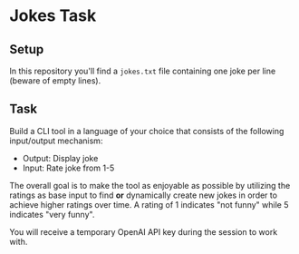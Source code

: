 # Jokes Task

## Setup

In this repository you'll find a `jokes.txt` file containing one joke per line (beware of empty lines). 

## Task

Build a CLI tool in a language of your choice that consists of the following input/output mechanism:
* Output: Display joke
* Input: Rate joke from 1-5

The overall goal is to make the tool as enjoyable as possible by utilizing the ratings as base input to find **or** dynamically
create new jokes in order to achieve higher ratings over time. A rating of 1 indicates "not funny" while 5 indicates "very funny".

You will receive a temporary OpenAI API key during the session to work with.